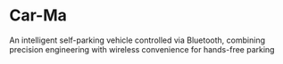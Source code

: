 # Car-Ma
An intelligent self-parking vehicle controlled via Bluetooth, combining precision engineering with wireless convenience for hands-free parking
